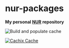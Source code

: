 # nur-packages

**My personal [NUR](https://github.com/nix-community/NUR) repository**

<!-- Remove this if you don't use github actions -->
![Build and populate cache](https://github.com/adam01110/nur-packages/workflows/Build%20and%20populate%20cache/badge.svg)

[![Cachix Cache](https://img.shields.io/badge/cachix-adam01110-nur-blue.svg)](https://<YOUR_CACHIX_CACHE_NAME>.cachix.org)
